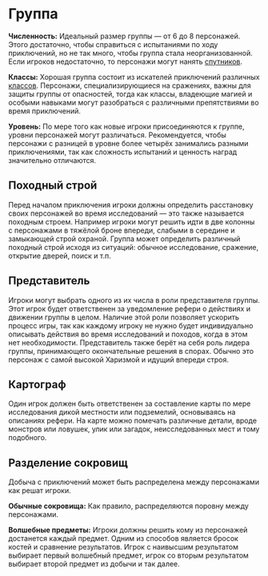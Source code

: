 # Группа

**Численность:** Идеальный размер группы — от 6 до 8 персонажей. Этого достаточно, чтобы справиться с испытаниями по ходу приключений, но не так много, чтобы группа стала неорганизованной. Если игроков недостаточно, то персонажи могут нанять [спутников](/equipment-services/npc-for-hire/retainers.md).

**Классы:** Хорошая группа состоит из искателей приключений различных [классов](/characters/classes/). Персонажи, специализирующиеся на сражениях, важны для защиты группы от опасностей, тогда как классы, владеющие магией и особыми навыками могут разобраться с различными препятствиями во время приключений.

**Уровень:** По мере того как новые игроки присоединяются к группе, уровни персонажей могут различаться. Рекомендуется, чтобы персонажи с разницей в уровне более четырёх занимались разными приключениями, так как сложность испытаний и ценность наград значительно отличаются.

## Походный строй

Перед началом приключения игроки должны определить расстановку своих персонажей во время исследований — это также называется походным строем. Например игроки могут решить идти в две колонны с персонажами в тяжёлой броне впереди, слабыми в середине и замыкающей строй охраной. Группа может определить различный походный строй исходя из ситуаций: обычное исследование, сражение, открытие дверей, поиск и т.п.

## Представитель

Игроки могут выбрать одного из их числа в роли представителя группы. Этот игрок будет ответственен за уведомление рефери о действиях и движении группы в целом. Наличие этой роли позволяет ускорить процесс игры, так как каждому игроку не нужно будет индивидуально описывать действия во время исследований и походов, когда в этом нет необходимости. Представитель также берёт на себя роль лидера группы, принимающего окончательные решения в спорах. Обычно это персонаж с самой высокой Харизмой и идущий впереди строя.

## Картограф

Один игрок должен быть ответственен за составление карты по мере исследования дикой местности или подземелий, основываясь на описаниях рефери. На карте можно помечать различные детали, вроде монстров или ловушек, улик или загадок, неисследованных мест и тому подобного.

## Разделение сокровищ

Добыча с приключений может быть распределена между персонажами как решат игроки.

**Обычные сокровища:** Как правило, распределяются поровну между персонажами.

**Волшебные предметы:** Игроки должны решить кому из персонажей достанется каждый предмет. Одним из способов является бросок костей и сравнение результатов. Игрок с наивысшим результатом выбирает первый волшебный предмет, игрок со вторым результатом выбирает второй предмет из добычи и так далее.
